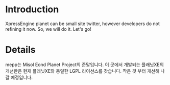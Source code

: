 # Introduction #

XpressEngine planet can be small site twitter, however developers do not refining it now. So, we will do it. Let's go!


# Details #

mepp는 Misol Eond Planet Project의 준말입니다. 이 곳에서 개발되는 플래닛XE의 개선판은 현재 플래닛XE와 동일한 LGPL 라이선스를 갖습니다. 작은 것 부터 개선해 나갈 예정입니다.